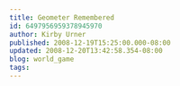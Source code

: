 ```yaml
---
title: Geometer Remembered
id: 6497956959378945970
author: Kirby Urner
published: 2008-12-19T15:25:00.000-08:00
updated: 2008-12-20T13:42:58.354-08:00
blog: world_game
tags: 
---
```


